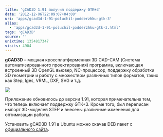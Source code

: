 ```yaml
---
title: 'gCAD3D 1.91 получил поддержку GTK+3'
date: '2012-12-06T22:09:07+04:00'
uri: 'apps/gcad3d-1-91-poluchil-podderzhku-gtk-3'
alias: 
  - 'apps/gcad3d-1-91-poluchil-podderzhku-gtk-3.html'
tags: 'gCAD3D'
source: ''
unixtime: 1354817347
visits: 4904
---
```

**gCAD3D** – мощная кроссплатформенная 3D CAD-CAM (Система автоматизированного проектирования) программа, включающая встроенный 3D OpenGL вьювер, NC-процессор, поддержку обработки 3D геометрии и работу с множеством различных типов форматов, таких как Step, Iges, VRML, DXF, SVG и т.д.

[![](img/2012/12/06/22-00/gcad3d-8250629584-o.jpg)](img/2012/12/06/22-00/gcad3d-8250629584-o.jpg)

Приложение обновилось до версии 1.91, которая примечательна тем, что теперь включает поддержку GTK+3. Кроме того, был переписан импорт 3D-моделей STEP и внесены различные изменения для оптимизации работы.

Установить gCAD3D 1.91 в Ubuntu можно скачав DEB пакет с [официального сайта](http://www.gcad3d.org/gCAD3D_en.htm#Downloads).

